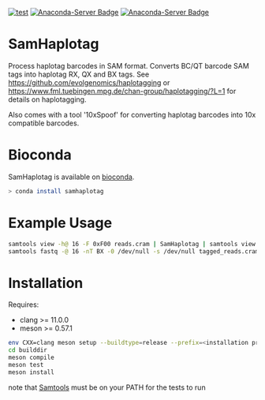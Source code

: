 [![test](https://github.com/wtsi-hpag/SamHaplotag/actions/workflows/test.yml/badge.svg)](https://github.com/wtsi-hpag/SamHaplotag/actions/workflows/test.yml)
[![Anaconda-Server Badge](https://anaconda.org/bioconda/samhaplotag/badges/installer/conda.svg)](https://conda.anaconda.org/bioconda)
[![Anaconda-Server Badge](https://anaconda.org/bioconda/samhaplotag/badges/downloads.svg)](https://anaconda.org/bioconda/samhaplotag)
# SamHaplotag
Process haplotag barcodes in SAM format. Converts BC/QT barcode SAM tags into haplotag RX, QX and BX tags. See https://github.com/evolgenomics/haplotagging or https://www.fml.tuebingen.mpg.de/chan-group/haplotagging/?L=1 for details on haplotagging.

Also comes with a tool '10xSpoof' for converting haplotag barcodes into 10x compatible barcodes.

# Bioconda
SamHaplotag is available on [bioconda](https://bioconda.github.io/).<br/>
```sh
> conda install samhaplotag
```

# Example Usage
```bash
samtools view -h@ 16 -F 0xF00 reads.cram | SamHaplotag | samtools view -@ 16 -o tagged.cram
samtools fastq -@ 16 -nT BX -0 /dev/null -s /dev/null tagged_reads.cram | 10xSpoof SamHaplotag_Clear_BC | bgzip -@ 16 >10x_spoofed_reads.fq.gz
```

# Installation
Requires:
* clang >= 11.0.0
* meson >= 0.57.1
```bash
env CXX=clang meson setup --buildtype=release --prefix=<installation prefix> builddir
cd builddir
meson compile
meson test
meson install
```
note that [Samtools](http://www.htslib.org/) must be on your PATH for the tests to run
